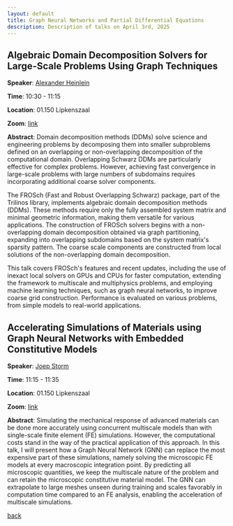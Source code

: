 ```yaml
---
layout: default
title: Graph Neural Networks and Partial Differential Equations
description: Description of talks on April 3rd, 2025
---
```



## Algebraic Domain Decomposition Solvers for Large-Scale Problems Using Graph Techniques

**Speaker**: [Alexander Heinlein](https://searhein.github.io/)


**Time**: 10:30 - 11:15

**Location**: 01.150 Lipkenszaal 

**Zoom**: [link](https://tudelft.zoom.us/j/98142604796)



**Abstract**: Domain decomposition methods (DDMs) solve science and engineering problems by decomposing them into smaller subproblems defined on an overlapping or non-overlapping decomposition of the computational domain. Overlapping Schwarz DDMs are particularly effective for complex problems. However, achieving fast convergence in large-scale problems with large numbers of subdomains requires incorporating additional coarse solver components.

The FROSch (Fast and Robust Overlapping Schwarz) package, part of the Trilinos library, implements algebraic domain decomposition methods (DDMs). These methods require only the fully assembled system matrix and minimal geometric information, making them versatile for various applications. The construction of FROSch solvers begins with a non-overlapping domain decomposition obtained via graph partitioning, expanding into overlapping subdomains based on the system matrix's sparsity pattern. The coarse scale components are constructed from local solutions of the non-overlapping domain decomposition. 

This talk covers FROSch's features and recent updates, including the use of inexact local solvers on GPUs and CPUs for faster computation, extending the framework to multiscale and multiphysics problems, and employing machine learning techniques, such as graph neural networks, to improve coarse grid construction. Performance is evaluated on various problems, from simple models to real-world applications.




## Accelerating Simulations of Materials using Graph Neural Networks with Embedded Constitutive Models

**Speaker**: [Joep Storm](https://www.tudelft.nl/staff/j.storm/?cHash=bb8b5704845a288f3e1078614dc94043)


**Time**: 11:15 - 11:35

**Location**: 01.150 Lipkenszaal 

**Zoom**: [link](https://tudelft.zoom.us/j/98142604796)


**Abstract**: Simulating the mechanical response of advanced materials can be done more accurately using concurrent multiscale models than with single-scale finite element (FE) simulations. However, the computational costs stand in the way of the practical application of this approach. In this talk, I will present how a Graph Neural Network (GNN) can replace the most expensive part of these simulations, namely solving the microscopic FE models at every macroscopic integration point. By predicting all microscopic quantities, we keep the multiscale nature of the problem and can retain the microscopic constitutive material model. The GNN can extrapolate to large meshes unseen during training and scales favorably in computation time compared to an FE analysis, enabling the acceleration of multiscale simulations.





[back](../index.md#april-3rd-2025-graph-neural-networks-and-partial-differential-equations)
